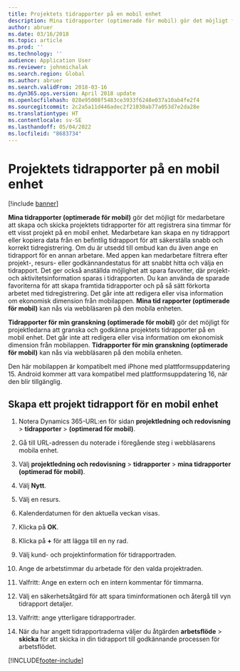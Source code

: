 ```yaml
---
title: Projektets tidrapporter på en mobil enhet
description: Mina tidrapporter (optimerade för mobil) gör det möjligt för medarbetare att skapa och skicka projektets tidrapporter för att registrera sina timmar för ett visst projekt på en mobil enhet.
author: abruer
ms.date: 03/16/2018
ms.topic: article
ms.prod: ''
ms.technology: ''
audience: Application User
ms.reviewer: johnmichalak
ms.search.region: Global
ms.author: abruer
ms.search.validFrom: 2018-03-16
ms.dyn365.ops.version: April 2018 update
ms.openlocfilehash: 028e95008f5483ce3933f6248e037a10ab4fe2f4
ms.sourcegitcommit: 2c2a5a11d446adec2f21030ab77a053d7e2da28e
ms.translationtype: HT
ms.contentlocale: sv-SE
ms.lasthandoff: 05/04/2022
ms.locfileid: "8683734"
---
```

# <a name="project-timesheets-on-a-mobile-device"></a>Projektets tidrapporter på en mobil enhet

[!include [banner](../includes/banner.md)]

**Mina tidrapporter (optimerade för mobil)** gör det möjligt för medarbetare att skapa och skicka projektets tidrapporter för att registrera sina timmar för ett visst projekt på en mobil enhet. Medarbetare kan skapa en ny tidrapport eller kopiera data från en befintlig tidrapport för att säkerställa snabb och korrekt tidregistrering. Om du är utsedd till ombud kan du även ange en tidrapport för en annan arbetare. Med appen kan medarbetare filtrera efter projekt-, resurs- eller godkännandestatus för att snabbt hitta och välja en tidrapport. Det ger också anställda möjlighet att spara favoriter, där projekt- och aktivitetsinformation sparas i tidrapporten. Du kan använda de sparade favoriterna för att skapa framtida tidrapporter och på så sätt förkorta arbetet med tidregistrering. Det går inte att redigera eller visa information om ekonomisk dimension från mobilappen. **Mina tid rapporter (optimerade för mobil)** kan nås via webbläsaren på den mobila enheten.

**Tidrapporter för min granskning (optimerade för mobil)** gör det möjligt för projektledarna att granska och godkänna projektets tidrapporter på en mobil enhet. Det går inte att redigera eller visa information om ekonomisk dimension från mobilappen. **Tidrapporter för min granskning (optimerade för mobil)** kan nås via webbläsaren på den mobila enheten.

Den här mobilappen är kompatibelt med iPhone med plattformsuppdatering 15.
Android kommer att vara kompatibel med plattformsuppdatering 16, när den blir tillgänglig.

## <a name="create-a-project-timesheet-on-your-mobile-device"></a>Skapa ett projekt tidrapport för en mobil enhet

1.  Notera Dynamics 365-URL:en för sidan **projektledning och redovisning** \> **tidrapporter** \> **(optimerad för mobil)**.

2.  Gå till URL-adressen du noterade i föregående steg i webbläsarens mobila enhet.
 
3.  Välj **projektledning och redovisning** \> **tidrapporter** \> **mina tidrapporter (optimerad för mobil)**.

4.  Välj **Nytt**.

5.  Välj en resurs.

6.  Kalenderdatumen för den aktuella veckan visas.

7.  Klicka på **OK**.

8.  Klicka på **+** för att lägga till en ny rad.

9.  Välj kund- och projektinformation för tidrapportraden.

10. Ange de arbetstimmar du arbetade för den valda projektraden.

11. Valfritt: Ange en extern och en intern kommentar för timmarna.

12. Välj en säkerhetsåtgärd för att spara timinformationen och återgå till vyn tidrapport detaljer.

13. Valfritt: ange ytterligare tidrapportrader.

14. När du har angett tidrapportraderna väljer du åtgärden **arbetsflöde** \> **skicka** för att skicka in din tidrapport till godkännande processen för arbetsflödet.


[!INCLUDE[footer-include](../includes/footer-banner.md)]
